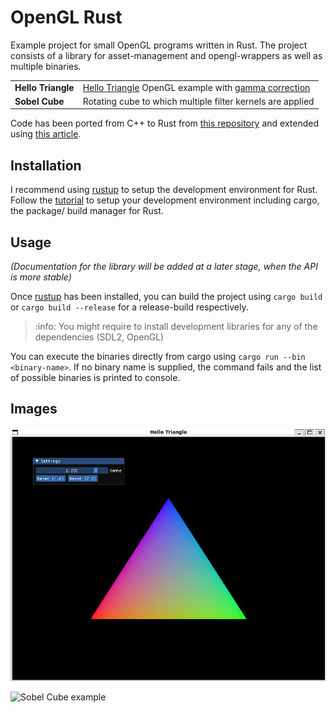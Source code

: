 # OpenGL Rust

Example project for small OpenGL programs written in Rust. The project consists of
a library for asset-management and opengl-wrappers as well as multiple binaries.

|||
|---|---|
|**Hello Triangle**|[Hello Triangle] OpenGL example with [gamma correction]|
|**Sobel Cube**|Rotating cube to which multiple filter kernels are applied|

Code has been ported from C++ to Rust from [this repository][VoxelRendering]
and extended using [this article][OpenGL from scratch].

## Installation

I recommend using [rustup] to setup the development environment for Rust. Follow the
[tutorial][rustup] to setup your development environment including cargo, the package/
build manager for Rust.

## Usage

*(Documentation for the library will be added at a later stage, when the API is more
stable)*

Once [rustup] has been installed, you can build the project using `cargo build` or
`cargo build --release` for a release-build respectively.

> :info: You might require to install development libraries for any of the dependencies
> (SDL2, OpenGL)

You can execute the binaries directly from cargo using `cargo run --bin <binary-name>`.
If no binary name is supplied, the command fails and the list of possible binaries is
printed to console.

## Images

![Hello Triangle example](./hello_triangle.png)

![Sobel Cube example](./sobel_cube.png)

[gamma correction]: https://learnopengl.com/Advanced-Lighting/Gamma-Correction
[Hello Triangle]: https://learnopengl.com/Getting-started/Hello-Triangle
[VoxelRendering]: https://github.com/platc2/VoxelRendeirng
[OpenGL from scratch]: http://nercury.github.io/rust/opengl/tutorial/2018/02/08/opengl-in-rust-from-scratch-00-setup.html
[Rustup]: https://rustup.rs/
